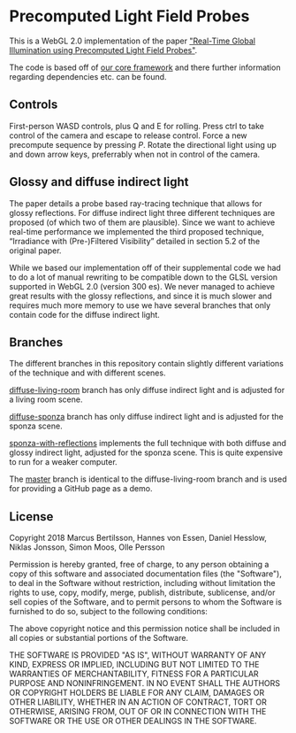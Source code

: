 # Precomputed Light Field Probes

This is a WebGL 2.0 implementation of the paper ["Real-Time Global Illumination using Precomputed Light Field Probes"](http://research.nvidia.com/publication/real-time-global-illumination-using-precomputed-light-field-probes).

The code is based off of [our core framework](https://github.com/Global-Illuminati/CoreFramework/) and there further information regarding dependencies etc. can be found.

## Controls

First-person WASD controls, plus Q and E for rolling. Press ctrl to take control of the camera and escape to release control. Force a new precompute sequence by pressing *P*. Rotate the directional light using up and down arrow keys, preferrably when not in control of the camera.

## Glossy and diffuse indirect light

The paper details a probe based ray-tracing technique that allows for glossy reflections. For diffuse indirect light three different techniques are proposed (of which two of them are plausible). Since we want to achieve real-time performance we implemented the third proposed technique, “Irradiance with (Pre-)Filtered Visibility” detailed in section 5.2 of the original paper.

While we based our implementation off of their supplemental code we had to do a lot of manual rewriting to be compatible down to the GLSL version supported in WebGL 2.0 (version 300 es). We never managed to achieve great results with the glossy reflections, and since it is much slower and requires much more memory to use we have several branches that only contain code for the diffuse indirect light.

## Branches

The different branches in this repository contain slightly different variations of the technique and with different scenes.

[diffuse-living-room](https://github.com/Global-Illuminati/Precomputed-Light-Field-Probes/tree/diffuse-living-room) branch has only diffuse indirect light and is adjusted for a living room scene.

[diffuse-sponza](https://github.com/Global-Illuminati/Precomputed-Light-Field-Probes/tree/diffuse-sponza) branch has only diffuse indirect light and is adjusted for the sponza scene.

[sponza-with-reflections](https://github.com/Global-Illuminati/Precomputed-Light-Field-Probes/tree/sponza-with-reflections) implements the full technique with both diffuse and glossy indirect light, adjusted for the sponza scene. This is quite expensive to run for a weaker computer.

The [master](https://github.com/Global-Illuminati/Precomputed-Light-Field-Probes/tree/master) branch is identical to the diffuse-living-room branch and is used for providing a GitHub page as a demo.

## License

Copyright 2018 Marcus Bertilsson, Hannes von Essen, Daniel Hesslow, Niklas Jonsson, Simon Moos, Olle Persson

Permission is hereby granted, free of charge, to any person obtaining a copy of this software and associated documentation files (the "Software"), to deal in the Software without restriction, including without limitation the rights to use, copy, modify, merge, publish, distribute, sublicense, and/or sell copies of the Software, and to permit persons to whom the Software is furnished to do so, subject to the following conditions:

The above copyright notice and this permission notice shall be included in all copies or substantial portions of the Software.

THE SOFTWARE IS PROVIDED "AS IS", WITHOUT WARRANTY OF ANY KIND, EXPRESS OR IMPLIED, INCLUDING BUT NOT LIMITED TO THE WARRANTIES OF MERCHANTABILITY, FITNESS FOR A PARTICULAR PURPOSE AND NONINFRINGEMENT. IN NO EVENT SHALL THE AUTHORS OR COPYRIGHT HOLDERS BE LIABLE FOR ANY CLAIM, DAMAGES OR OTHER LIABILITY, WHETHER IN AN ACTION OF CONTRACT, TORT OR OTHERWISE, ARISING FROM, OUT OF OR IN CONNECTION WITH THE SOFTWARE OR THE USE OR OTHER DEALINGS IN THE SOFTWARE.
